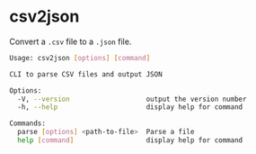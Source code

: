 # csv2json

Convert a `.csv` file to a `.json` file.

```bash
Usage: csv2json [options] [command]

CLI to parse CSV files and output JSON

Options:
  -V, --version                   output the version number
  -h, --help                      display help for command

Commands:
  parse [options] <path-to-file>  Parse a file
  help [command]                  display help for command
```
